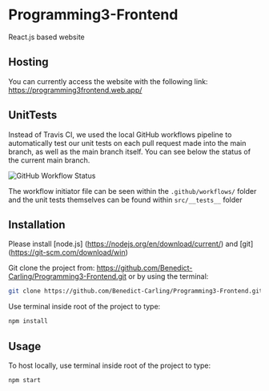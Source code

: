 # Programming3-Frontend

React.js based website

## Hosting

You can currently access the website with the following link: https://programming3frontend.web.app/

## UnitTests

Instead of Travis CI, we used the local GitHub workflows pipeline to automatically test our unit tests on each pull request made into the main branch, as well as the main branch itself. You can see below the status of the current main branch.

![GitHub Workflow Status](https://img.shields.io/github/workflow/status/Benedict-Carling/Programming3-Frontend/React%20Unittests)

The workflow initiator file can be seen within the `.github/workflows/` folder and the unit tests themselves can be found within `src/__tests__` folder

## Installation

Please install [node.js] (https://nodejs.org/en/download/current/) and [git] (https://git-scm.com/download/win)

Git clone the project from: https://github.com/Benedict-Carling/Programming3-Frontend.git
or by using the terminal:

```bash
git clone https://github.com/Benedict-Carling/Programming3-Frontend.git
```

Use terminal inside root of the project to type:

```bash
npm install
```

## Usage

To host locally, use terminal inside root of the project to type:

```bash
npm start
```
